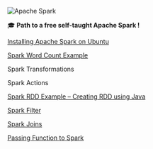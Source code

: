 ![Apache Spark](https://spark.apache.org/images/spark-logo-trademark.png)

:mortar_board: **Path to a free self-taught Apache Spark !**

[Installing Apache Spark on Ubuntu](https://javadeveloperzone.com/spark/installing-apache-spark-on-ubuntu-linux/)

[Spark Word Count Example](https://javadeveloperzone.com/spark/spark-wordcount-example/)

Spark Transformations

Spark Actions

[Spark RDD Example – Creating RDD using Java](https://javadeveloperzone.com/spark/spark-rdd-example/)

[Spark Filter](https://javadeveloperzone.com/spark/apache-spark-java-example-spark-filter/)

[Spark Joins](https://javadeveloperzone.com/spark/spark-joins/)

[Passing Function to Spark](https://javadeveloperzone.com/spark/passing-function-to-spark/)

